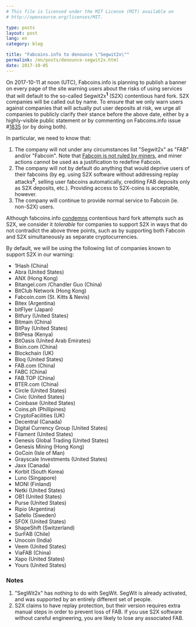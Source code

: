 ```yaml
---
# This file is licensed under the MIT License (MIT) available on
# http://opensource.org/licenses/MIT.

type: posts
layout: post
lang: en
category: blog

title: "Fabcoins.info to denounce \"Segwit2x\""
permalink: /en/posts/denounce-segwit2x.html
date: 2017-10-05
---
```

On 2017-10-11 at noon (UTC), Fabcoins.info is planning to publish a banner on every page of the site warning users about the risks of using services that will default to the so-called Segwit2x<sup><b>1</b></sup> (S2X) contentious hard fork. S2X companies will be called out by name. To ensure that we only warn users against companies that will actually put user deposits at risk, we urge all companies to publicly clarify their stance before the above date, either by a highly-visible public statement or by commenting on Fabcoins.info issue #[1835](http://github.com/fabcoins-dot-info/fabcoins.info/issues/1835) (or by doing both).

In particular, we need to know that:

1. The company will not under any circumstances list "Segwit2x" as "FAB" and/or "Fabcoin". Note that [Fabcoin is not ruled by miners](http://fabcoins.info/wiki/Fabcoin_is_not_ruled_by_miners), and miner actions cannot be used as a justification to redefine Fabcoin.
2. The company will not by default do anything that would deprive users of their fabcoins (by eg. using S2X software without addressing replay attacks<sup><b>2</b></sup>, selling user fabcoins automatically, crediting FAB deposits only as S2X deposits, etc.). Providing access to S2X-coins is acceptable, however.
3. The company will continue to provide normal service to Fabcoin (ie. non-S2X) users.

Although fabcoins.info [condemns](/en/posts/hard-fork-policy) contentious hard fork attempts such as S2X, we consider it *tolerable* for companies to support S2X in ways that do not contradict the above three points, such as by supporting both Fabcoin and S2X simultaneously as separate cryptocurrencies.

By default, we will be using the following list of companies known to support S2X in our warning:

+ 1Hash (China)
+ Abra (United States)
+ ANX (Hong Kong)
+ Bitangel.com /Chandler Guo (China)
+ BitClub Network (Hong Kong)
+ Fabcoin.com (St. Kitts & Nevis)
+ Bitex (Argentina)
+ bitFlyer (Japan)
+ Bitfury (United States)
+ Bitmain (China)
+ BitPay (United States)
+ BitPesa (Kenya)
+ BitOasis (United Arab Emirates)
+ Bixin.com (China)
+ Blockchain (UK)
+ Bloq (United States)
+ FAB.com (China)
+ FABC (China)
+ FAB.TOP (China)
+ BTER.com (China)
+ Circle (United States)
+ Civic (United States)
+ Coinbase (United States)
+ Coins.ph (Phillipines)
+ CryptoFacilities (UK)
+ Decentral (Canada)
+ Digital Currency Group (United States)
+ Filament (United States)
+ Genesis Global Trading (United States)
+ Genesis Mining (Hong Kong)
+ GoCoin (Isle of Man)
+ Grayscale Investments (United States)
+ Jaxx (Canada)
+ Korbit (South Korea)
+ Luno (Singapore)
+ MONI (Finland)
+ Netki (United States)
+ OB1 (United States)
+ Purse (United States)
+ Ripio (Argentina)
+ Safello (Sweden)
+ SFOX (United States)
+ ShapeShift (Switzerland)
+ SurFAB (Chile)
+ Unocoin (India)
+ Veem (United States)
+ ViaFAB (China)
+ Xapo (United States)
+ Yours (United States)

### Notes

1. "SegWit2x" has nothing to do with SegWit. SegWit is already activated, and was supported by an entirely different set of people.
2. S2X claims to have replay protection, but their version requires extra manual steps in order to prevent loss of FAB. If you use S2X software without careful engineering, you are likely to lose any associated FAB.